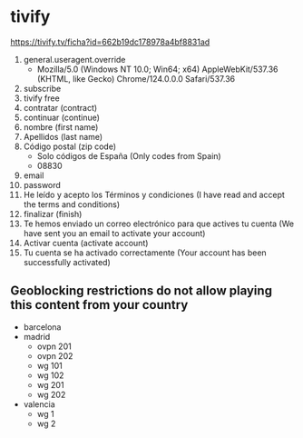 # tivify

https://tivify.tv/ficha?id=662b19dc178978a4bf8831ad

1. general.useragent.override
   - Mozilla/5.0 (Windows NT 10.0; Win64; x64) AppleWebKit/537.36 (KHTML, like Gecko) Chrome/124.0.0.0 Safari/537.36
2. subscribe
3. tivify free
4. contratar (contract)
5. continuar (continue)
6. nombre (first name)
7. Apellidos (last name)
8. Código postal (zip code)
   - Solo códigos de España (Only codes from Spain)
   - 08830
9. email
10. password
11. He leído y acepto los Términos y condiciones (I have read and accept the
   terms and conditions)
12. finalizar (finish)
13. Te hemos enviado un correo electrónico para que actives tu cuenta (We have
   sent you an email to activate your account)
14. Activar cuenta (activate account)
15. Tu cuenta se ha activado correctamente (Your account has been successfully
   activated)

## Geoblocking restrictions do not allow playing this content from your country

- barcelona
- madrid
   - ovpn 201
   - ovpn 202
   - wg 101
   - wg 102
   - wg 201
   - wg 202
- valencia
   - wg 1
   - wg 2
